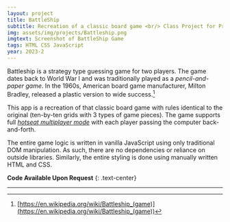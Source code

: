 ```yaml
---
layout: project
title: BattleShip
subtitle: Recreation of a classic board game <br/> Class Project for Programming Languages for Web Applications
img: assets/img/projects/Battleship.png
imgtext: Screenshot of BattleShip Game
tags: HTML CSS JavaScript
year: 2023-2
---
```


Battleship is a strategy type guessing game for two players. The game dates back to World War I and was traditionally played as a *pencil-and-paper game*. In the 1960s, American board game manufacturer, Milton Bradley, released a plastic version to wide success.[^1] 

This app is a recreation of that classic board game with rules identical to the original (ten-by-ten grids with 3 types of game pieces). The game supports full [*hotseat multiplayer mode*](https://en.wikipedia.org/wiki/Hotseat_(multiplayer_mode)) with each player passing the computer back-and-forth.

The entire game logic is written in vanilla JavaScript using only traditional DOM manipulation. As such, there are no dependencies or reliance on outside libraries. Similarly, the entire styling is done using manually written HTML and CSS.<span class="endmark"></span>

**Code Available Upon Request**
{: .text-center}

---

[^1]: [https://en.wikipedia.org/wiki/Battleship_(game)](https://en.wikipedia.org/wiki/Battleship_(game))